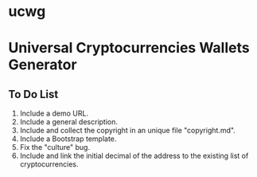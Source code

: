 ucwg
====

# Universal Cryptocurrencies Wallets Generator

## To Do List

1. Include a demo URL.
2. Include a general description.
3. Include and collect the copyright in an unique file "copyright.md".
4. Include a Bootstrap template.
5. Fix the "culture" bug.
6. Include and link the initial decimal of the address to the existing list of cryptocurrencies.
